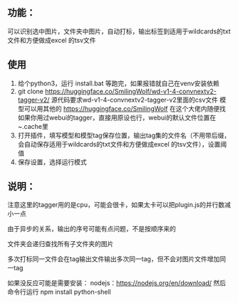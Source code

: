 ## 功能：
可以识别选中图片，文件夹中图片，自动打标，输出标签到适用于wildcards的txt文件和方便做成excel 的tsv文件

## 使用
1. 给个python3，运行 install.bat 等跑完，如果报错就自己在venv安装依赖
2. git clone https://huggingface.co/SmilingWolf/wd-v1-4-convnextv2-tagger-v2/
源代码要求wd-v1-4-convnextv2-tagger-v2里面的csv文件
模型可以用其他的 https://huggingface.co/SmilingWolf 在这个大佬内随便找
如果你用过webui的tagger，直接用原设也行，webui的默认文件位置在~\.cache里
3. 打开插件，填写模型和模型tag保存位置，输出tag集的文件名（不用带后缀，会自动保存适用于wildcards的txt文件和方便做成excel 的tsv文件），设置阈值
4. 保存设置，选择运行模式




## 说明：
注意这里的tagger用的是cpu，可能会很卡，如果太卡可以把plugin.js的并行数减小一点

由于异步的关系，输出的序号可能有点问题，不是按顺序来的

文件夹会递归查找所有子文件夹的图片

多次打标同一文件会在tag输出文件输出多次同一tag，但不会对图片文件增加同一tag

如果没反应可能是需要安装：
nodejs：https://nodejs.org/en/download/
然后命令行运行
npm install python-shell
